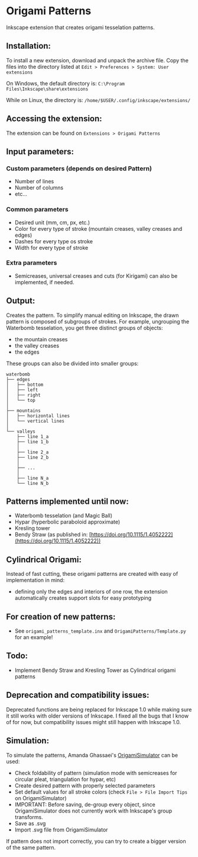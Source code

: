 # Origami Patterns
Inkscape extension that creates origami tesselation patterns.

## Installation:
To install a new extension, download and unpack the archive file. Copy the files into the directory listed at `Edit > Preferences > System: User extensions`

On Windows, the default directory is:
`C:\Program Files\Inkscape\share\extensions`

While on Linux, the directory is:
`/home/$USER/.config/inkscape/extensions/`

## Accessing the extension:
The extension can be found on `Extensions > Origami Patterns`

## Input parameters:
### Custom parameters (depends on desired Pattern)
- Number of lines
- Number of columns
- etc...
### Common parameters
- Desired unit (mm, cm, px, etc.)
- Color for every type of stroke (mountain creases, valley creases and edges)
- Dashes for every type os stroke
- Width for every type of stroke
### Extra parameters
- Semicreases, universal creases and cuts (for Kirigami) can also be implemented, if needed.

## Output:
Creates the pattern. 
To simplify manual editing on Inkscape, the drawn pattern is composed of subgroups of strokes.
For example, ungrouping the Waterbomb tesselation, you get three distinct groups of objects:
- the mountain creases
- the valley creases
- the edges

These groups can also be divided into smaller groups:

```
waterbomb
├── edges
│   ├── bottom
│   ├── left
│   ├── right
│   └── top
│   
├── mountains
│   ├── horizontal lines
│   └── vertical lines
│   
└── valleys
    ├── line 1_a
    ├── line 1_b
    │   
    ├── line 2_a
    ├── line 2_b
    │   
    ├── ...
    │   
    ├── line N_a
    └── line N_b
```

## Patterns implemented until now:
- Waterbomb tesselation (and Magic Ball)
- Hypar (hyperbolic paraboloid approximate)
- Kresling tower
- Bendy Straw (as published in: [https://doi.org/10.1115/1.4052222](https://doi.org/10.1115/1.4052222))

## Cylindrical Origami:
Instead of fast cutting, these origami patterns are created with easy of implementation in mind:
- defining only the edges and interiors of one row, the extension automatically creates support slots for easy prototyping

## For creation of new patterns:
- See `origami_patterns_template.inx` and `OrigamiPatterns/Template.py` for an example!

## Todo:
- Implement Bendy Straw and Kresling Tower as Cylindrical origami patterns

## Deprecation and compatibility issues:
Deprecated functions are being replaced for Inkscape 1.0 while making sure it still works with older versions of Inkscape.
I fixed all the bugs that I know of for now, but compatibility issues might still happen with Inkscape 1.0. 


## Simulation:
To simulate the patterns, Amanda Ghassaei's [OrigamiSimulator](http://apps.amandaghassaei.com/OrigamiSimulator/) can be used:

- Check foldability of pattern (simulation mode with semicreases for circular pleat, triangulation for hypar, etc)
- Create desired pattern with properly selected parameters
- Set default values for all stroke colors (check `File > File Import Tips` on OrigamiSimulator)
- IMPORTANT: Before saving, de-group every object, since OrigamiSimulator does not currently work with Inkscape's group transforms.
- Save as .svg
- Import .svg file from OrigamiSimulator

If pattern does not import correctly, you can try to create a bigger version of the same pattern.

